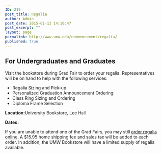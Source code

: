 ```yaml
---
ID: 219
post_title: Regalia
author: Admin
post_date: 2015-01-13 14:16:47
post_excerpt: ""
layout: page
permalink: http://www.umw.edu/commencement/regalia/
published: true
---
```

<h2>For Undergraduates and Graduates</h2>
<div>Visit the bookstore during Grad Fair to order your regalia. Representatives will be on hand to help with the following services:</div>
<div>
<ul>
 	<li>Regalia Sizing and Pick-up</li>
 	<li>Personalized Graduation Announcement Ordering</li>
 	<li>Class Ring Sizing and Ordering</li>
 	<li>Diploma Frame Selection</li>
</ul>
</div>
<div><strong>Location:</strong>University Bookstore, Lee Hall</div>
<div>

<strong>Dates:</strong>

</div>
<div></div>
<div>If you are unable to attend one of the Grad Fairs, you may still <a href="http://www.oakhalli.com/UMW">order regalia online</a>. A $15.95 home shipping fee and sales tax will be added to each order. In addition, the UMW Bookstore will have a limited supply of regalia available.</div>
<div></div>